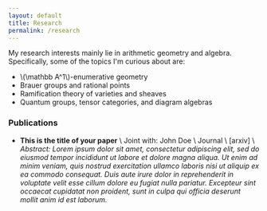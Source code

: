```yaml
---
layout: default
title: Research
permalink: /research
---
```


My research interests mainly lie in arithmetic  geometry and algebra. Specifically, some of the topics I'm curious about are:

- \\(\mathbb A^1\\)-enumerative geometry
- Brauer groups and rational points 
- Ramification theory of varieties and sheaves
- Quantum groups, tensor categories, and diagram algebras



### Publications
- **This is the title of your paper** \\
Joint with: John Doe  \\
Journal \\
[arxiv] \\
*Abstract: Lorem ipsum dolor sit amet, consectetur adipiscing elit, sed do eiusmod tempor incididunt ut labore et dolore magna aliqua. Ut enim ad minim veniam, quis nostrud exercitation ullamco laboris nisi ut aliquip ex ea commodo consequat. Duis aute irure dolor in reprehenderit in voluptate velit esse cillum dolore eu fugiat nulla pariatur. Excepteur sint occaecat cupidatat non proident, sunt in culpa qui officia deserunt mollit anim id est laborum.*
